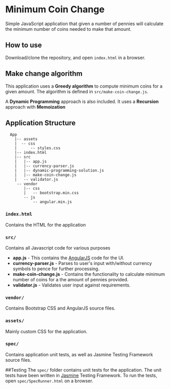 Minimum Coin Change
===================
Simple JavaScript application that given a number of pennies will calculate the minimum number of coins needed to make that amount.

## How to use
Download/clone the repository, and open `index.html` in a browser.

## Make change algorithm
This application uses a **Greedy algorithm** to compute minimum coins for a given amount.
The algorithm is defined in `src/make-coin-change.js`.

A **Dynamic Programming** approach is also included. It uses a **Recursion** approach with **Memoization**

## Application Structure
```
  App
    |-- assets
    |  -- css
    |      -- styles.css
    |-- index.html
    |-- src
    |   |-- app.js
    |   |-- currency-parser.js
    |   |-- dynamic-programming-solution.js
    |   |-- make-coin-change.js
    |   -- validator.js
     -- vendor
        |-- css
        |   -- bootstrap.min.css
        -- js
            -- angular.min.js
```
### `index.html`
Contains the HTML for the application

### `src/`
Contains all Javascript code for various purposes

* **app.js** - This contains the [AngularJS](https://angularjs.org) code for the UI.
* **currency-parser.js** - Parses to user's input with/without currency symbols to pence for further processing.
* **make-coin-change.js** - Contains the functionality to calculate minimum number of coins for a the amount of pennies provided.
* **validator.js** - Validates user input against requirements.

### `vendor/`
Contains Bootstrap CSS and AngularJS source files.

### `assets/`
Mainly custom CSS for the application.

### `spec/`
Contains application unit tests, as well as Jasmine Testing Framework source files.

##Testing
The `spec/` folder contains unit tests for the application. The unit tests have been written in [Jasmine](https://jasmine.github.io) Testing Framework.
To run the tests, open `spec/SpecRunner.html` on a browser.


